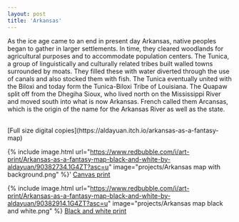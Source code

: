 ```yaml
---
layout: post
title: 'Arkansas'
---
```

As the ice age came to an end in present day Arkansas, native peoples began to gather in larger settlements. In time, they cleared woodlands for agricultural purposes and to accommodate population centers. The Tunica, a group of linguistically and culturally related tribes built walled towns surrounded by moats. They filled these with water diverted through the use of canals and also stocked them with fish. The Tunica eventually united with the Biloxi and today form the Tunica-Biloxi Tribe of Louisiana. The Quapaw split off from the Dhegiha Sioux, who lived north on the Mississippi River and moved south into what is now Arkansas. French called them Arcansas, which is the origin of the name for the Arkansas River as well as the state. 

<br>
[Full size digital copies](https://aldayuan.itch.io/arkansas-as-a-fantasy-map)

{% include image.html url="https://www.redbubble.com/i/art-print/Arkansas-as-a-fantasy-map-black-and-white-by-aldayuan/90382734.1G4ZT?asc=u" image="projects/Arkansas map with background.png" %}'
[Canvas print](https://www.redbubble.com/i/art-print/Arkansas-as-a-fantasy-map-black-and-white-by-aldayuan/90382734.1G4ZT?asc=u)

{% include image.html url="https://www.redbubble.com/i/art-print/Arkansas-as-a-fantasy-map-black-and-white-by-aldayuan/90382914.1G4ZT?asc=u" image="projects/Arkansas map black and white.png" %}
[Black and white print](https://www.redbubble.com/i/art-print/Arkansas-as-a-fantasy-map-black-and-white-by-aldayuan/90382914.1G4ZT?asc=u)
